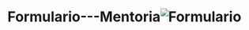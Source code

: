 # Formulario---Mentoria![Formulario](https://user-images.githubusercontent.com/104323054/227663073-d0c776ba-e382-4bb3-ad24-70e366cd1964.png)
